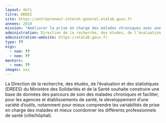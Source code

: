 ```yaml
---
layout: defi
titre: DREES
site: https://entrepreneur-interet-general.etalab.gouv.fr
annees: 2019
mission: "Améliorer la prise en charge des malades chroniques avec une nouvelle base de données de santé"
administration: Direction de la recherche, des études, de l’évaluation et des statistiques
administration-website: https://etalab.gouv.fr
type: ??
eigs:
  - nom: ??
  - nom: ??
mentors: 
  - nom: ??
images: xxx
---
```


La Direction de la recherche, des études, de l’évaluation et des
statistiques (DREES) du Ministère des Solidarités et de la Santé 
souhaite construire une base de données des parcours de soin des 
malades chroniques et faciliter, pour les agences et établissements
de santé, le développement d’une variété d’outils, notamment pour 
mieux comprendre les variabilités de prise en charge des malades et 
mieux coordonner les différents professionnels de santé (ville/hôpital).
